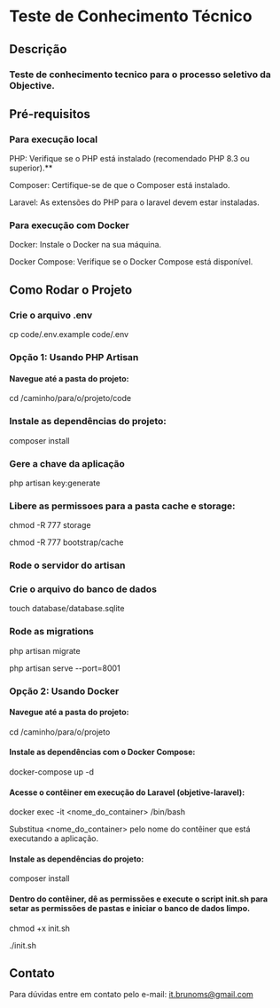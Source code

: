 # Teste de Conhecimento Técnico
## Descrição

### Teste de conhecimento tecnico para o processo seletivo da Objective.

## Pré-requisitos
### Para execução local
PHP: Verifique se o PHP está instalado (recomendado PHP 8.3 ou superior).**

Composer: Certifique-se de que o Composer está instalado.

Laravel: As extensões do PHP para o laravel devem estar instaladas.

### Para execução com Docker
Docker: Instale o Docker na sua máquina.

Docker Compose: Verifique se o Docker Compose está disponível.

## Como Rodar o Projeto

### Crie o arquivo .env

cp code/.env.example code/.env

### Opção 1: Usando PHP Artisan

#### Navegue até a pasta do projeto:

cd /caminho/para/o/projeto/code

### Instale as dependências do projeto:

composer install

### Gere a chave da aplicação

php artisan key:generate

### Libere as permissoes para a pasta cache e storage:

chmod -R 777 storage

chmod -R 777 bootstrap/cache

### Rode o servidor do artisan

###  Crie o arquivo do banco de dados

touch database/database.sqlite

### Rode as migrations

php artisan migrate

php artisan serve --port=8001

### Opção 2: Usando Docker
#### Navegue até a pasta do projeto:

cd /caminho/para/o/projeto

#### Instale as dependências com o Docker Compose:

docker-compose up -d

#### Acesse o contêiner em execução do Laravel (objetive-laravel):

docker exec -it <nome_do_container> /bin/bash

Substitua <nome_do_container> pelo nome do contêiner que está executando a aplicação.

#### Instale as dependências do projeto:

composer install

#### Dentro do contêiner, dê as permissões e execute o script init.sh para setar as permissões de pastas e iniciar o banco de dados limpo.

chmod +x init.sh

./init.sh

## Contato
Para dúvidas entre em contato pelo e-mail: it.brunoms@gmail.com

